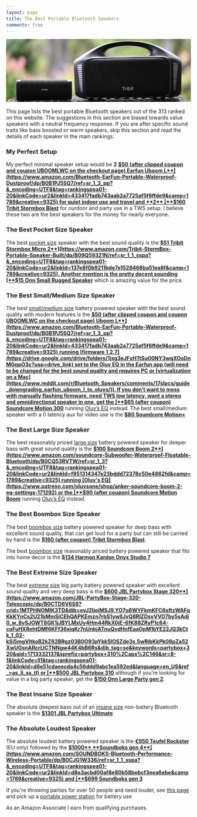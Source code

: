 ```yaml
---
layout: page
title: The Best Portable Bluetooth Speakers
comments: true
---
```


![Earfun Uboom L and Tribit Stormbox Blast](/assets/img/uboomlblast.jpg)

This page lists the best portable Bluetooth speakers out of the 313 ranked on this website. The suggestions in this section are biased towards value speakers with a neutral frequency response. If you are after specific sound traits like bass boosted or warm speakers, skip this section and read the details of each speaker in the main rankings.

### My Perfect Setup

My perfect minimal speaker setup would be **2** [**$50 (after clipped coupon and coupon UBOOMLWC on the checkout page) Earfun Uboom L**](https://www.amazon.com/Bluetooth-EarFun-Portable-Waterproof-Dustproof/dp/B0B1PJ5SQ7/ref=sr_1_3_pp?&_encoding=UTF8&tag=rankingspea01-20&linkCode=ur2&linkId=433417fadb743aab2a7725af5f6ffde9&camp=1789&creative=9325) for quiet indoor use and travel and **2** [**$160 Tribit Stormbox Blast**](https://www.amazon.com/Tribit-StormBox-Blast-Portable-Speaker/dp/B09PMYTJD2/ref=sr_1_1_sspa?&_encoding=UTF8&tag=rankingspea01-20&linkCode=ur2&linkId=ce0a6d06fae6af4067a3009be52cbfe5&camp=1789&creative=9325) for ourdoor and party use in a TWS setup. I believe these two are the best speakers for the money for nearly everyone.

### The Best Pocket Size Speaker

The best [pocket size](/pocket-size/) speaker with the best sound quality is the [**$51 Tribit Stormbox Micro 2**](https://www.amazon.com/Tribit-StormBox-Portable-Speaker-Built/dp/B09Q59321N/ref=sr_1_1_sspa?&_encoding=UTF8&tag=rankingspea01-20&linkCode=ur2&linkId=137e8f0b9211bde7e1528468ba51ea8f&camp=1789&creative=9325). Another mention is the pretty decent sounding [**$15 Onn Small Rugged Speaker**](https://www.walmart.com/ip/onn-Small-Rugged-Speaker-with-Bluetooth-Wireless-Technology-Blue/883044562) which is amazing value for the price.

### The Best Small/Medium Size Speaker

The best [small/medium size](/small-medium-size/) battery powered speaker with the best sound quality with modern features is the [**$50 (after clipped coupon and coupon UBOOMLWC on the checkout page) Uboom L**](https://www.amazon.com/Bluetooth-EarFun-Portable-Waterproof-Dustproof/dp/B0B1PJ5SQ7/ref=sr_1_3_pp?&_encoding=UTF8&tag=rankingspea01-20&linkCode=ur2&linkId=433417fadb743aab2a7725af5f6ffde9&camp=1789&creative=9325) running [firmware 1.2.7](https://drive.google.com/drive/folders/1jxg3eJFxHTtSu00NY3wqXOoDnMGqpO3c?usp=drive_link) set to the Oluv EQ in the Earfun app (will need to be changed for the best sound quality and requires PC or [virtualization on a Mac](https://www.reddit.com/r/Bluetooth_Speakers/comments/17slpcs/guide_downgrading_earfun_uboom_l_to_oluvs/)). If you don’t want to mess with manually flashing firmware, need TWS low latency, want a stereo and omnidirectional speaker in one, get the [**$65 (after coupon) Soundcore Motion 300**](https://www.amazon.com/Soundcore-Bluetooth-SmartTune-Technology-Waterproof/dp/B0CDJWTWMB/ref=sr_1_1_sspa?crid=2A287XPADHB5P&amp;dib=eyJ2IjoiMSJ9.2puWcqlezR0yH_ZXqvJ7X-FGb_jYukvKJXw_hpTtoLiPCJhe5krIZSbzmNLeaHIXVNjDuQWasktAUWCwTL1gWREP-X_ACBFD3XsmJVBsdE5OOPo5q6WIFDFhsCUzalpT8RYQj0k3Q4D2eQtS_A6BvYa3i4W_Zd4_GZEfI_KPPIz40GDiLbChD-e2upIJ5wp4ic_HJlFC1M5f4JNrLmm0Swdc66_-GfU8ceWC6ZmOvdw.cB36bBEQa23F9l0veg9xhP3_g2pFHGDecMem-bp16u4&amp;dib_tag=se&amp;keywords=motion%252B300&amp;qid=1709590900&amp;sprefix=motion%252B300%252Caps%252C234&amp;sr=8-1-spons&amp;sp_csd=d2lkZ2V0TmFtZT1zcF9hdGY&amp;th=1&_encoding=UTF8&tag=rankingspea01-20&linkCode=ur2&linkId=14ae8fa4885f94bc37a64c7041022dac&camp=1789&creative=9325) running [Oluv’s EQ](https://www.patreon.com/oluvsone/shop/soundcore-motion-300-eq-settings-uboom-l-95778) instead. The best small/medium speaker with a 0 latency aux for video use is the [**$80 Soundcore Motion+**](https://www.amazon.com/Anker-Soundcore-Bluetooth-Customizable-Waterproof/dp/B07P39MLKH/ref=sr_1_3?&_encoding=UTF8&tag=rankingspea01-20&linkCode=ur2&linkId=69752640fc8844e1034f29371a3bd3c4&camp=1789&creative=9325)

### The Best Large Size Speaker

The best reasonably priced [large size](/large-size/) battery powered speaker for deeper bass with great sound quality is the [**$100 Soundcore Boom 2**](https://www.amazon.com/soundcore-Subwoofer-Waterproof-Floatable-Bluetooth/dp/B0CQ53RVTW/ref=sr_1_3?&_encoding=UTF8&tag=rankingspea01-20&linkCode=ur2&linkId=f951314347e23bddd72378c50e4862fd&camp=1789&creative=9325) running [Oluv's EQ](https://www.patreon.com/oluvsone/shop/anker-soundcore-boom-2-eq-settings-171292) or the [**$90 (after coupon) Soundcore Motion Boom**](https://www.amazon.com/Soundcore-Titanium-Technology-Waterproof-Bluetooth/dp/B08LQNL42Z/ref=sr_1_3?&_encoding=UTF8&tag=rankingspea01-20&linkCode=ur2&linkId=34fcc0dfadaaa33dbb7b19487fb321f2&camp=1789&creative=9325) running [Oluv’s EQ](https://ibb.co/wNFwQ1h) instead.

### The Best Boombox Size Speaker

The best [boombox size](/boombox-size/) battery powered speaker for deep bass with excellent sound quality, that can get loud for a party but can still be carried by hand is the [**$160 (after coupon) Tribit Stormbox Blast**](https://www.amazon.com/Tribit-StormBox-Blast-Portable-Speaker/dp/B09PMYTJD2/ref=sr_1_1_sspa?&_encoding=UTF8&tag=rankingspea01-20&linkCode=ur2&linkId=ce0a6d06fae6af4067a3009be52cbfe5&camp=1789&creative=9325).

The best [boombox size](/boombox-size/) reasonably priced battery powered speaker that fits into home decor is the [**$134 Harmon Kardon Onyx Studio 7**](https://www.amazon.com/Harman-Kardon-Bluetooth-Wireless-Portable/dp/B09435JXSL?crid=34VU9HKQP6KXZ&dib=eyJ2IjoiMSJ9.75djy8hmyKK7huVlYla6qfV7q3JtDQ1sj-NUwmlc1_G3PsupQzmu5Vrfk6CuVpRcwTKnLY6kk8yDXRrmOytwIs3bhYPGFufF8cCCJWyXy11AMXcOncWcnK_gSmAKM3sTMllNWRLIGbRSuM9bOh5f3VHrAvIPmuke1FEa6YDZCdxGWFtcqG4cAuyUXfkcKVz6hOMi-269YpgSayl8nGTHzQ0Enst_UUuDOI3dd9GesQK_79d1hqnvuiiAYBoAQ0bHwyNrhpHJ4mSXwDHmbMDy1feiQMIJjXolzgRMFhbG-YE.3nrcKnghAW7MV8LYHlODEUWtu7FDCDfRJsd1khx8-NE&dib_tag=se&keywords=onyx+studio+7&qid=1715974807&s=electronics&sprefix=onyx+studio%2Celectronics%2C210&sr=1-1&linkCode=ll1&tag=rankingspea01-20&linkId=ca4c0f34314e310764ac3384a288a299&language=en_US&ref_=as_li_ss_tl)

### The Best Extreme Size Speaker

The best [extreme size](/extreme-size/) big party battery powered speaker with excellent sound quality and very deep bass is the [**$600 JBL Partybox Stage 320**](https://www.amazon.com/JBL-PartyBox-Stage-320-Telescopic/dp/B0CTD6V6S6?crid=1MTPHNOMIK3TD&dib=eyJ2IjoiMSJ9.YO7u8WYFkmKFC6sftzWAFqKkKYnCs2U21bMmSiCEhQAPKEmzn7rbS1ywlIJvQ8RIZDsvVVO7by5sAdj0_w_8vSJOWT8GK1jJBYLMxUy4Hm44RkX0iE-6fK88ZRyP1c64-cuFuHXRehtDMf6KFf36xiqKr7nUnbjATnuQvdHnfEaaOpM1bYE22JQ3kCtk_1_02-kSi5mgVItkoB2kZ62BRgz03B0O93pYkkSlOSZde3s.5wRibKkPk08pZa52XwUGsnARcrLlCTNNgw44K4bB6Rs&dib_tag=se&keywords=partybox+320&qid=1713332137&sprefix=partybox+310%2Caps%2C146&sr=8-1&linkCode=ll1&tag=rankingspea01-20&linkId=d6e51cdaeecda4c56ddd9abc1ea592ed&language=en_US&ref_=as_li_ss_tl) or [**$500 JBL Partybox 310**](https://www.amazon.com/JBL-Partybox-310-Portable-Powerful/dp/B08HBG3M7M/ref=sr_1_3?&_encoding=UTF8&tag=rankingspea01-20&linkCode=ur2&linkId=8969a6af8d8f3c740dcf69fa2551b17c&camp=1789&creative=9325) although if you’re looking for value in a big party speaker, get the [**$150 Onn Large Party gen 2**](https://www.walmart.com/ip/onn-Large-Party-Speaker-Gen-2/1212999628).

### The Best Insane Size Speaker

The absolute deepest bass out of an [insane size](/insane-size/) non-battery Bluetooth speaker is the [**$1301 JBL Partybox Ultimate**](https://www.amazon.com/JBL-Partybox-Ultimate-Connectivity-Slashproof/dp/B0CFZMKYXH/ref=sr_1_3?&_encoding=UTF8&tag=rankingspea01-20&linkCode=ur2&linkId=5d6ef5cb2de9adba94b491ab60da98ac&camp=1789&creative=9325)

### The Absolute Loudest Speaker

The absolute loudest battery powered speaker is the [**€950 Teufel Rockster**](https://lu.teufelaudio.com/rockster-105575000) (EU only) followed by the [**$1000** **Soundboks gen 4**](https://www.amazon.com/SOUNDBOKS-Bluetooth-Performance-Wireless-Portable/dp/B0CJG1W336/ref=sr_1_1_sspa?&_encoding=UTF8&tag=rankingspea01-20&linkCode=ur2&linkId=d8e3acbd00af8e80b58bebcf3eea6ebe&camp=1789&creative=9325) and [**$699 Soundboks gen 3**](https://www.amazon.com/SOUNDBOKS-Gen-3-Bluetooth-Performance-Swappable/dp/B09MQRMDGP/ref=sr_1_1_sspa?&_encoding=UTF8&tag=rankingspea01-20&linkCode=ur2&linkId=7e2a38c44082a23ae208486255b43055&camp=1789&creative=9325) 

If you're throwing parties for over 50 people and need louder, see [this page](/portable-party-speakers/) and pick up a [portable power station](/portable-power-stations/) for battery use

As an Amazon Associate I earn from qualifying purchases.
